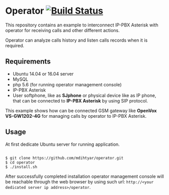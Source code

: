 # Operator [![Build Status](https://travis-ci.org/mdihtyar/operator.svg?branch=master)](https://travis-ci.org/mdihtyar/operator)
This repository contains an example to interconnect IP-PBX Asterisk with operator for receiving calls and other different actions.

Operator can analyze calls history and listen calls records when it is required.

## Requirements
* Ubuntu 14.04 or 16.04 server
* MySQL
* php 5.6 (for running operator management console)
* IP-PBX Asterisk
* User softphone, like as **SJphone** or physical device like as IP phone, that can be connected to **IP-PBX Asterisk** by using SIP protocol.

This example shows how can be connected GSM gateway like **OpenVox VS-GW1202-4G** for managing calls by operator to IP-PBX Asterisk.

## Usage

At first dedicate Ubuntu server for running application.

```shell

$ git clone https://github.com/mdihtyar/operator.git
$ cd operator
$ ./install.sh

```

After successfully completed installation operator management console will be reachable through the web browser by using such url: `http://<your dedicated server ip address>/operator`.
